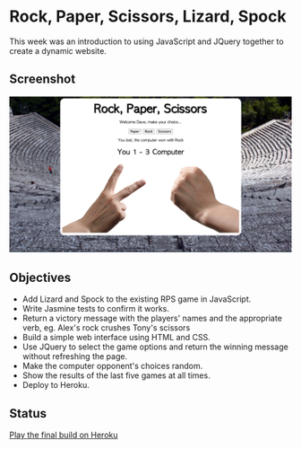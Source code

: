 Rock, Paper, Scissors, Lizard, Spock
===

This week was an introduction to using JavaScript and JQuery together to create a dynamic website.

Screenshot
---

![Image](/rpsls.png)

Objectives
---

- Add Lizard and Spock to the existing RPS game in JavaScript.
- Write Jasmine tests to confirm it works.
- Return a victory message with the players' names and the appropriate verb, eg. Alex's rock crushes Tony's scissors
- Build a simple web interface using HTML and CSS.
- Use JQuery to select the game options and return the winning message without refreshing the page.
- Make the computer opponent's choices random.
- Show the results of the last five games at all times.
- Deploy to Heroku.

Status
--

[Play the final build on Heroku](http://fathomless-plateau-5364.herokuapp.com/)
